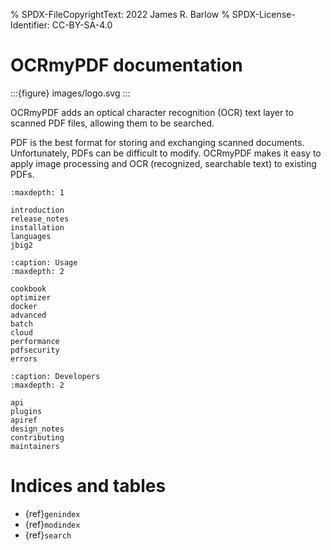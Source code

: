 % SPDX-FileCopyrightText: 2022 James R. Barlow
% SPDX-License-Identifier: CC-BY-SA-4.0

# OCRmyPDF documentation

:::{figure} images/logo.svg
:::

OCRmyPDF adds an optical character recognition (OCR) text layer to scanned PDF
files, allowing them to be searched.

PDF is the best format for storing and exchanging scanned documents.
Unfortunately, PDFs can be difficult to modify. OCRmyPDF makes it easy to apply
image processing and OCR (recognized, searchable text) to existing PDFs.

```{toctree}
:maxdepth: 1

introduction
release_notes
installation
languages
jbig2
```

```{toctree}
:caption: Usage
:maxdepth: 2

cookbook
optimizer
docker
advanced
batch
cloud
performance
pdfsecurity
errors
```

```{toctree}
:caption: Developers
:maxdepth: 2

api
plugins
apiref
design_notes
contributing
maintainers
```

# Indices and tables

- {ref}`genindex`
- {ref}`modindex`
- {ref}`search`
